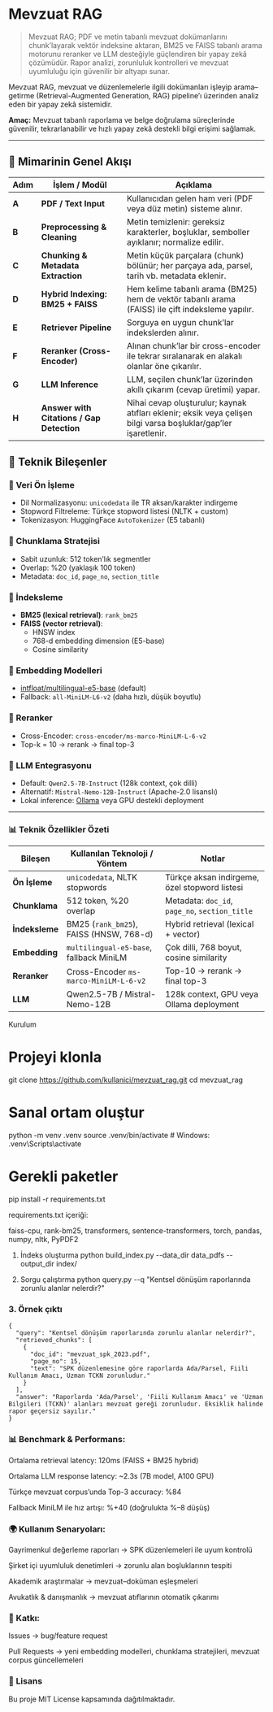 # Mevzuat RAG  

> Mevzuat RAG; PDF ve metin tabanlı mevzuat dokümanlarını chunk’layarak vektör indeksine aktaran, BM25 ve FAISS tabanlı arama motorunu reranker ve LLM desteğiyle güçlendiren bir yapay zekâ çözümüdür. Rapor analizi, zorunluluk kontrolleri ve mevzuat uyumluluğu için güvenilir bir altyapı sunar.  

Mevzuat RAG, mevzuat ve düzenlemelerle ilgili dokümanları işleyip arama–getirme (Retrieval-Augmented Generation, RAG) pipeline’ı üzerinden analiz eden bir yapay zekâ sistemidir.  

**Amaç:** Mevzuat tabanlı raporlama ve belge doğrulama süreçlerinde güvenilir, tekrarlanabilir ve hızlı yapay zekâ destekli bilgi erişimi sağlamak.  

---

## 📐 Mimarinin Genel Akışı  

| Adım | İşlem / Modül | Açıklama |
|------|---------------|----------|
| **A** | **PDF / Text Input** | Kullanıcıdan gelen ham veri (PDF veya düz metin) sisteme alınır. |
| **B** | **Preprocessing & Cleaning** | Metin temizlenir: gereksiz karakterler, boşluklar, semboller ayıklanır; normalize edilir. |
| **C** | **Chunking & Metadata Extraction** | Metin küçük parçalara (chunk) bölünür; her parçaya ada, parsel, tarih vb. metadata eklenir. |
| **D** | **Hybrid Indexing: BM25 + FAISS** | Hem kelime tabanlı arama (BM25) hem de vektör tabanlı arama (FAISS) ile çift indeksleme yapılır. |
| **E** | **Retriever Pipeline** | Sorguya en uygun chunk’lar indekslerden alınır. |
| **F** | **Reranker (Cross-Encoder)** | Alınan chunk’lar bir cross-encoder ile tekrar sıralanarak en alakalı olanlar öne çıkarılır. |
| **G** | **LLM Inference** | LLM, seçilen chunk’lar üzerinden akıllı çıkarım (cevap üretimi) yapar. |
| **H** | **Answer with Citations / Gap Detection** | Nihai cevap oluşturulur; kaynak atıfları eklenir; eksik veya çelişen bilgi varsa boşluklar/gap’ler işaretlenir. |


## 🧩 Teknik Bileşenler  

### 🔹 Veri Ön İşleme  
- Dil Normalizasyonu: `unicodedata` ile TR aksan/karakter indirgeme  
- Stopword Filtreleme: Türkçe stopword listesi (NLTK + custom)  
- Tokenizasyon: HuggingFace `AutoTokenizer` (E5 tabanlı)  

### 🔹 Chunklama Stratejisi  
- Sabit uzunluk: 512 token’lık segmentler  
- Overlap: %20 (yaklaşık 100 token)  
- Metadata: `doc_id`, `page_no`, `section_title`  

### 🔹 İndeksleme  
- **BM25 (lexical retrieval)**: `rank_bm25`  
- **FAISS (vector retrieval)**:  
  - HNSW index  
  - 768-d embedding dimension (E5-base)  
  - Cosine similarity  

### 🔹 Embedding Modelleri  
- [intfloat/multilingual-e5-base](https://huggingface.co/intfloat/multilingual-e5-base) (default)  
- Fallback: `all-MiniLM-L6-v2` (daha hızlı, düşük boyutlu)  

### 🔹 Reranker  
- Cross-Encoder: `cross-encoder/ms-marco-MiniLM-L-6-v2`  
- Top-k = 10 → rerank → final top-3  

### 🔹 LLM Entegrasyonu  
- Default: `Qwen2.5-7B-Instruct` (128k context, çok dilli)  
- Alternatif: `Mistral-Nemo-12B-Instruct` (Apache-2.0 lisanslı)  
- Lokal inference: [Ollama](https://ollama.ai) veya GPU destekli deployment  

---

### 📊 Teknik Özellikler Özeti  

| Bileşen             | Kullanılan Teknoloji / Yöntem            | Notlar |
|---------------------|------------------------------------------|--------|
| **Ön İşleme**       | `unicodedata`, NLTK stopwords            | Türkçe aksan indirgeme, özel stopword listesi |
| **Chunklama**       | 512 token, %20 overlap                   | Metadata: `doc_id`, `page_no`, `section_title` |
| **İndeksleme**      | BM25 (`rank_bm25`), FAISS (HNSW, 768-d)  | Hybrid retrieval (lexical + vector) |
| **Embedding**       | `multilingual-e5-base`, fallback MiniLM  | Çok dilli, 768 boyut, cosine similarity |
| **Reranker**        | Cross-Encoder `ms-marco-MiniLM-L-6-v2`   | Top-10 → rerank → final top-3 |
| **LLM**             | Qwen2.5-7B / Mistral-Nemo-12B            | 128k context, GPU veya Ollama deployment |
  

Kurulum
# Projeyi klonla
git clone https://github.com/kullanici/mevzuat_rag.git
cd mevzuat_rag

# Sanal ortam oluştur
python -m venv .venv
source .venv/bin/activate   # Windows: .venv\Scripts\activate

# Gerekli paketler
pip install -r requirements.txt


requirements.txt içeriği:

faiss-cpu,
rank-bm25,
transformers,
sentence-transformers,
torch,
pandas,
numpy,
nltk,
PyPDF2


1. İndeks oluşturma
python build_index.py --data_dir data_pdfs --output_dir index/

2. Sorgu çalıştırma
python query.py --q "Kentsel dönüşüm raporlarında zorunlu alanlar nelerdir?"

### 3. Örnek çıktı

```
{
  "query": "Kentsel dönüşüm raporlarında zorunlu alanlar nelerdir?",
  "retrieved_chunks": [
    {
      "doc_id": "mevzuat_spk_2023.pdf",
      "page_no": 15,
      "text": "SPK düzenlemesine göre raporlarda Ada/Parsel, Fiili Kullanım Amacı, Uzman TCKN zorunludur."
    }
  ],
  "answer": "Raporlarda 'Ada/Parsel', 'Fiili Kullanım Amacı' ve 'Uzman Bilgileri (TCKN)' alanları mevzuat gereği zorunludur. Eksiklik halinde rapor geçersiz sayılır."
}
```


### 📊 Benchmark & Performans:

Ortalama retrieval latency: 120ms (FAISS + BM25 hybrid)

Ortalama LLM response latency: ~2.3s (7B model, A100 GPU)

Türkçe mevzuat corpus’unda Top-3 accuracy: %84

Fallback MiniLM ile hız artışı: %+40 (doğrulukta %–8 düşüş)

### 🌍 Kullanım Senaryoları:

Gayrimenkul değerleme raporları → SPK düzenlemeleri ile uyum kontrolü

Şirket içi uyumluluk denetimleri → zorunlu alan boşluklarının tespiti

Akademik araştırmalar → mevzuat–doküman eşleşmeleri

Avukatlık & danışmanlık → mevzuat atıflarının otomatik çıkarımı

### 🤝 Katkı:

Issues → bug/feature request

Pull Requests → yeni embedding modelleri, chunklama stratejileri, mevzuat corpus güncellemeleri

### 📜 Lisans

Bu proje MIT License kapsamında dağıtılmaktadır.


